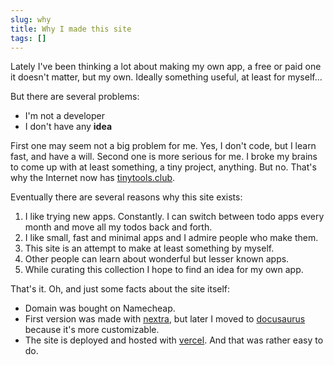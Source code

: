 ```yaml
---
slug: why
title: Why I made this site
tags: []
---
```


Lately I've been thinking a lot about making my own app, a free or paid one it doesn't matter, but my own. Ideally something useful, at least for myself...
<!--truncate-->
But there are several problems:
- I'm not a developer
- I don't have any **idea**

First one may seem not a big problem for me. Yes, I don't code, but I learn fast, and have a will.
Second one is more serious for me. I broke my brains to come up with at least something, a tiny project, anything. But no. That's why the Internet now has [tinytools.club](http://tinytools.club/).

Eventually there are several reasons why this site exists:
1. I like trying new apps. Constantly. I can switch between todo apps every month and move all my todos back and forth.
2. I like small, fast and minimal apps and I admire people who make them.
3. This site is an attempt to make at least something by myself.
4. Other people can learn about wonderful but lesser known apps.
5. While curating this collection I hope to find an idea for my own app.

That's it. Oh, and just some facts about the site itself:
- Domain was bought on Namecheap.
- First version was made with [nextra](https://github.com/shuding/nextra), but later I moved to [docusaurus](https://docusaurus.io/) because it's more customizable.
- The site is deployed and hosted with [vercel](https://vercel.com/). And that was rather easy to do.
